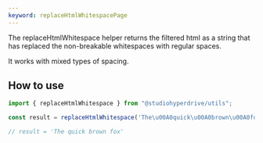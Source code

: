```yaml
---
keyword: replaceHtmlWhitespacePage
---
```


The replaceHtmlWhitespace helper returns the filtered html as a string that has replaced the non-breakable whitespaces with regular spaces.

It works with mixed types of spacing.

## How to use

```typescript
import { replaceHtmlWhitespace } from "@studiohyperdrive/utils";

const result = replaceHtmlWhitespace('The\u00A0quick\u00A0brown\u00A0fox');

// result = 'The quick brown fox'
```
